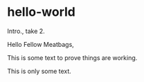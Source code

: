# hello-world
Intro., take 2.


Hello Fellow Meatbags,

This is some text to prove things are working.

This is only some text.
